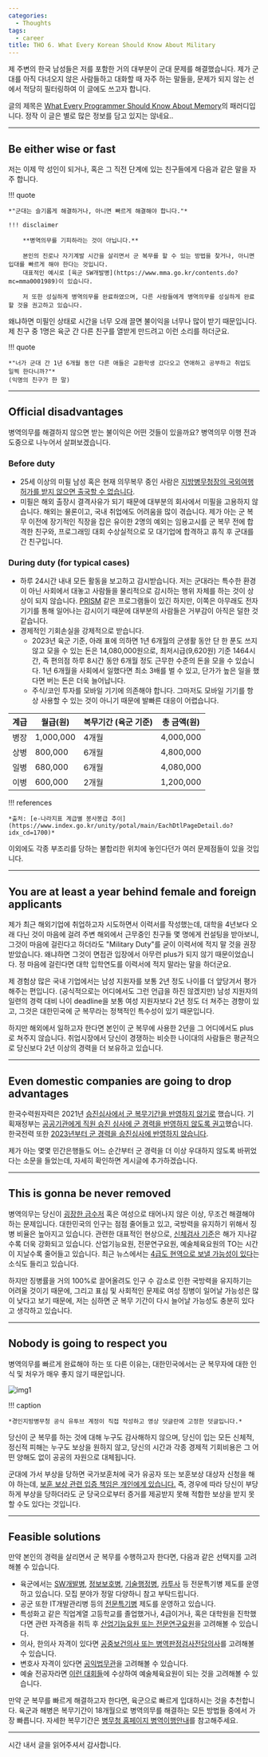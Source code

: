 ```yaml
---
categories:
  - Thoughts
tags:
  - career
title: THO 6. What Every Korean Should Know About Military
---
```


제 주변의 한국 남성들은 저를 포함한 거의 대부분이 군대 문제를 해결했습니다.
제가 군대를 아직 다녀오지 않은 사람들하고 대화할 때 자주 하는 말들을, 문제가 되지 않는 선에서 적당히 필터링하여 이 글에도 쓰고자 합니다.

글의 제목은 [What Every Programmer Should Know About Memory](https://people.freebsd.org/~lstewart/articles/cpumemory.pdf)의 패러디입니다.
정작 이 글은 별로 많은 정보를 담고 있지는 않네요..

<!-- more -->

---

## Be either wise or fast

저는 이제 막 성인이 되거나, 혹은 그 직전 단계에 있는 친구들에게 다음과 같은 말을 자주 합니다.

!!! quote

    *"군대는 슬기롭게 해결하거나, 아니면 빠르게 해결해야 합니다."*

    !!! disclaimer

        **병역의무를 기피하라는 것이 아닙니다.**

        본인의 진로나 자기계발 시간을 살리면서 군 복무를 할 수 있는 방법을 찾거나, 아니면 입대를 빠르게 해야 한다는 것입니다.
        대표적인 예시로 [육군 SW개발병](https://www.mma.go.kr/contents.do?mc=mma0001989)이 있습니다.

        저 또한 성실하게 병역의무를 완료하였으며, 다른 사람들에게 병역의무를 성실하게 완료할 것을 권고하고 있습니다.

왜냐하면 미필인 상태로 시간을 너무 오래 끌면 불이익을 너무나 많이 받기 때문입니다.
제 친구 중 1명은 육군 간 다른 친구를 열받게 만드려고 이런 소리를 하더군요.

!!! quote

    *"너가 군대 간 1년 6개월 동안 다른 애들은 교환학생 갔다오고 연애하고 공부하고 취업도 일찍 한다니까?"*
    (익명의 친구가 한 말)

---

## Official disadvantages

병역의무를 해결하지 않으면 받는 불이익은 어떤 것들이 있을까요?
병역의무 이행 전과 도중으로 나누어서 살펴보겠습니다.

### Before duty

- 25세 이상의 미필 남성 혹은 현재 의무복무 중인 사람은 [지방병무청장의 국외여행허가를 받지 않으면 출국할 수 없습니다](https://www.mma.go.kr/contents.do?mc=usr0000186).
- 미필은 해외 출장시 결격사유가 되기 때문에 대부분의 회사에서 미필을 고용하지 않습니다.
  해외는 물론이고, 국내 취업에도 어려움을 많이 겪습니다.
  제가 아는 군 복무 이전에 장기적인 직장을 잡은 유이한 2명의 예외는
  임용고시를 군 복무 전에 합격한 친구와,
  프로그래밍 대회 수상실적으로 모 대기업에 합격하고 휴직 후 군대를 간 친구입니다.

### During duty (for typical cases)

- 하루 24시간 내내 모든 활동을 보고하고 감시받습니다.
  저는 군대라는 특수한 환경이 아닌 사회에서 대놓고 사람들을 물리적으로 감시하는 행위 자체를 하는 것이 상상이 되지 않습니다.
  [PRISM](https://en.wikipedia.org/wiki/PRISM) 같은 프로그램들이 있긴 하지만, 이쪽은 아무래도 전자기기를 통해 일어나는 감시이기 때문에 대부분의 사람들은 거부감이 아직은 덜한 것 같습니다.
- 경제적인 기회손실을 강제적으로 받습니다.
    - 2023년 육군 기준, 아래 표에 의하면 1년 6개월의 군생활 동안 단 한 푼도 쓰지 않고 모을 수 있는 돈은 14,080,000원으로,
    최저시급(9,620원) 기준 1464시간, 즉 편의점 하루 8시간 동안 6개월 정도 근무한 수준의 돈을 모을 수 있습니다.
    1년 6개월을 사회에서 일했다면 최소 3배를 벌 수 있고, 단가가 높은 일을 했다면 버는 돈은 더욱 늘어납니다.
    - 주식/코인 투자를 모바일 기기에 의존해야 합니다.
        그마저도 모바일 기기를 항상 사용할 수 있는 것이 아니기 때문에 발빠른 대응이 어렵습니다.

| 계급 | 월급(원) | 복무기간 (육군 기준) | 총 금액(원) |
| --- | --- | --- | --- |
| 병장 | 1,000,000 | 4개월 | 4,000,000
| 상병 | 800,000 | 6개월 | 4,800,000
| 일병 | 680,000 | 6개월 | 4,080,000
| 이병 | 600,000 | 2개월 | 1,200,000

!!! references

    *출처: [e-나라지표 계급별 봉사봉급 추이](https://www.index.go.kr/unity/potal/main/EachDtlPageDetail.do?idx_cd=1700)*

이외에도 각종 부조리를 당하는 불합리한 위치에 놓인다던가 여러 문제점들이 있을 것입니다.

---

## You are at least a year behind female and foreign applicants

제가 최근 해외기업에 취업하고자 시도하면서 이력서를 작성했는데,
대학을 4년보다 오래 다닌 것이 마음에 걸려 주변 해외에서 근무중인 친구들 몇 명에게 컨설팅을 받아보니,
그것이 마음에 걸린다고 하더라도 "Military Duty"를 굳이 이력서에 적지 말 것을 권장받았습니다.
왜냐하면 그것이 면접관 입장에서 아무런 plus가 되지 않기 때문이었습니다.
정 마음에 걸린다면 대학 입학연도를 이력서에 적지 말라는 말을 하더군요.

제 경험상 많은 국내 기업에서는 남성 지원자를 보통 2년 정도 나이를 더 앞당겨서 평가해주는 편입니다.
(공식적으로는 어디에서도 그런 언급을 하진 않겠지만) 남성 지원자의 일련의 경력 대비 나이 deadline을 보통 여성 지원자보다 2년 정도 더 쳐주는 경향이 있고,
그것은 대한민국에 군 복무라는 정책적인 특수성이 있기 때문입니다.

하지만 해외에서 일하고자 한다면 본인이 군 복무에 사용한 2년을 그 어디에서도 plus로 쳐주지 않습니다.
취업시장에서 당신이 경쟁하는 비슷한 나이대의 사람들은 평균적으로 당신보다 2년 이상의 경력을 더 보유하고 있습니다.

---

## Even domestic companies are going to drop advantages

한국수력원자력은 2021년 [승진심사에서 군 복무기간을 반영하지 않기로](https://www.kukinews.com/newsView/kuk202104150271) 했습니다.
기획재정부는 [공공기관에게 직원 승진 심사에 군 경력을 반영하지 않도록 권고](https://biz.sbs.co.kr/amp/article/20000001696)했습니다.
한국전력 또한 [2023년부터 군 경력을 승진심사에 반영하지 않습니다](https://www.ytn.co.kr/_ln/0115_202212022217005328).

제가 아는 몇몇 민간은행들도 어느 순간부터 군 경력을 더 이상 우대하지 않도록 바뀌었다는 소문을 들었는데, 자세히 확인하면 게시글에 추가하겠습니다.

---

## This is gonna be never removed

병역의무는 당신이 [굉장한 금수저](https://n.news.naver.com/mnews/article/088/0000651288?sid=102) 혹은 여성으로 태어나지 않은 이상, 무조건 해결해야 하는 문제입니다.
대한민국의 인구는 점점 줄어들고 있고, 국방력을 유지하기 위해서 징병 비율은 높아지고 있습니다.
관련한 대표적인 현상으로, [신체검사 기준](https://www.law.go.kr/LSW//lsBylInfoPLinkR.do?lsiSeq=234461&lsNm=%EB%B3%91%EC%97%AD%ED%8C%90%EC%A0%95+%EC%8B%A0%EC%B2%B4%EA%B2%80%EC%82%AC+%EB%93%B1+%EA%B2%80%EC%82%AC%EA%B7%9C%EC%B9%99&bylNo=0003&bylBrNo=00&bylCls=BE&bylEfYd=20210729&bylEfYdYn=Y)은 해가 지나갈수록 더욱 강화되고 있습니다.
산업기능요원, 전문연구요원, 예술체육요원의 TO는 시간이 지날수록 줄어들고 있습니다.
최근 뉴스에서는 [4급도 현역으로 보낼 가능성이 있다](https://www.youtube.com/watch?v=oUZFKtcvvWM)는 소식도 들리고 있습니다.

하지만 징병률을 거의 100%로 끌어올려도 인구 수 감소로 인한 국방력을 유지하기는 어려울 것이기 때문에, 그리고 표심 및 사회적인 문제로 여성 징병이 일어날 가능성은 많이 낮다고 보기 때문에,
저는 심하면 군 복무 기간이 다시 늘어날 가능성도 충분히 있다고 생각하고 있습니다.

---

## Nobody is going to respect you

병역의무를 빠르게 완료해야 하는 또 다른 이유는,
대한민국에서는 군 복무자에 대한 인식 및 처우가 매우 좋지 않기 때문입니다.

![img1](https://i.namu.wiki/i/0zITnJA2J2b3-6GImY3ml-T9MAv5uwINUu84LFItS4_1Db0G_M3Fzhv44kj0u8l7nrFak7c0bi2ZXvc1LgyMJz28QtZmb-DgtNzDxMfUIucOgS0DrL41IkOMVn00jYJtaXD2Q22SsOnjW50PEdioLQ.webp)

!!! caption

    *경인지방병무청 공식 유투브 계정이 직접 작성하고 영상 덧글란에 고정한 덧글입니다.*

당신이 군 복무를 하는 것에 대해 누구도 감사해하지 않으며,
당신이 입는 모든 신체적, 정신적 피해는 누구도 보상을 원하지 않고,
당신의 시간과 각종 경제적 기회비용은 그 어떤 양해도 없이 공공의 자원으로 대체됩니다.

군대에 가서 부상을 당하면 국가보훈처에 국가 유공자 또는 보훈보상 대상자 신청을 해야 하는데, [보훈 보상 관련 입증 책임은 개인에게 있습니다.](https://news.kbs.co.kr/news/pc/view/view.do?ncd=5119473)
즉, 경우에 따라 당신이 부당하게 부상을 당하더라도 군 당국으로부터 증거를 제공받지 못해 적합한 보상을 받지 못할 수도 있다는 것입니다.

---

## Feasible solutions

만약 본인의 경력을 살리면서 군 복무를 수행하고자 한다면, 다음과 같은 선택지를 고려해볼 수 있습니다.

- 육군에서는 [SW개발병](https://www.mma.go.kr/contents.do?mc=mma0001989), [정보보호병](https://www.mma.go.kr/contents.do?mc=mma0000516), [기술행정병](https://www.mma.go.kr/contents.do?mc=mma0000386), [카투사](https://www.mma.go.kr/contents.do?mc=mma0000525) 등 전문특기병 제도를 운영하고 있습니다.
  모집 분야가 정말 다양하니 참고 부탁드립니다.
- 공군 또한 IT개발관리병 등의 [전문특기병](https://www.mma.go.kr/contents.do?mc=mma0000432) 제도를 운영하고 있습니다.
- 특성화고 같은 직업계열 고등학교를 졸업했거나, 4급이거나, 혹은 대학원을 진학했다면 관련 자격증을 취득 후 [산업기능요원 또는 전문연구요원](https://www.mma.go.kr/contents.do?mc=mma0000760)을 고려해볼 수 있습니다.
- 의사, 한의사 자격이 있다면 [공중보건의사 또는 병역판정검사전담의사](https://www.mma.go.kr/contents.do?mc=mma0000779)를 고려해볼 수 있습니다.
- 변호사 자격이 있다면 [공익법무관](https://www.mma.go.kr/contents.do?mc=mma0000780)을 고려해볼 수 있습니다.
- 예술 전공자라면 [이런 대회들](https://www.mma.go.kr/contents.do?mc=mma0000759)에 수상하여 예술체육요원이 되는 것을 고려해볼 수 있습니다.

만약 군 복무를 빠르게 해결하고자 한다면, 육군으로 빠르게 입대하시는 것을 추천합니다.
육군과 해병은 복무기간이 18개월으로 병역의무를 해결하는 모든 방법들 중에서 가장 빠릅니다.
자세한 복무기간은 [병무청 홈페이지 병역이행안내](https://www.mma.go.kr/contents.do?mc=usr0000041)를 참고해주세요.

---

시간 내서 글을 읽어주셔서 감사합니다.
